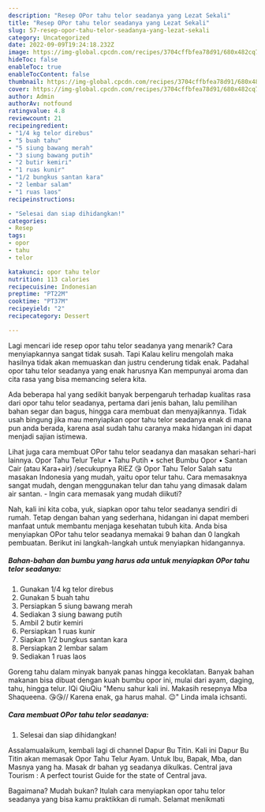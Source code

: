 ```yaml
---
description: "Resep OPor tahu telor seadanya yang Lezat Sekali"
title: "Resep OPor tahu telor seadanya yang Lezat Sekali"
slug: 57-resep-opor-tahu-telor-seadanya-yang-lezat-sekali
category: Uncategorized
date: 2022-09-09T19:24:18.232Z
image: https://img-global.cpcdn.com/recipes/3704cffbfea78d91/680x482cq70/opor-tahu-telor-seadanya-foto-resep-utama.jpg
hideToc: false
enableToc: true
enableTocContent: false
thumbnail: https://img-global.cpcdn.com/recipes/3704cffbfea78d91/680x482cq70/opor-tahu-telor-seadanya-foto-resep-utama.jpg
cover: https://img-global.cpcdn.com/recipes/3704cffbfea78d91/680x482cq70/opor-tahu-telor-seadanya-foto-resep-utama.jpg
author: Admin
authorAv: notfound
ratingvalue: 4.8
reviewcount: 21
recipeingredient:
- "1/4 kg telor direbus"
- "5 buah tahu"
- "5 siung bawang merah"
- "3 siung bawang putih"
- "2 butir kemiri"
- "1 ruas kunir"
- "1/2 bungkus santan kara"
- "2 lembar salam"
- "1 ruas laos"
recipeinstructions:

- "Selesai dan siap dihidangkan!"
categories:
- Resep
tags:
- opor
- tahu
- telor

katakunci: opor tahu telor 
nutrition: 113 calories
recipecuisine: Indonesian
preptime: "PT22M"
cooktime: "PT37M"
recipeyield: "2"
recipecategory: Dessert

---
```



Lagi mencari ide resep opor tahu telor seadanya yang menarik? Cara menyiapkannya sangat tidak susah. Tapi Kalau keliru mengolah maka hasilnya tidak akan memuaskan dan justru cenderung tidak enak. Padahal opor tahu telor seadanya yang enak harusnya Kan mempunyai aroma dan cita rasa yang bisa memancing selera kita.


Ada beberapa hal yang sedikit banyak berpengaruh terhadap kualitas rasa dari opor tahu telor seadanya, pertama dari jenis bahan, lalu pemilihan bahan segar dan bagus, hingga cara membuat dan menyajikannya. Tidak usah bingung jika mau menyiapkan opor tahu telor seadanya enak di mana pun anda berada, karena asal sudah tahu caranya maka hidangan ini dapat menjadi sajian istimewa.

Lihat juga cara membuat OPor tahu telor seadanya dan masakan sehari-hari lainnya. Opor Tahu Telur Telur • Tahu Putih • schet Bumbu Opor • Santan Cair (atau Kara+air) /secukupnya RiEZ 😘 Opor Tahu Telor Salah satu masakan Indonesia yang mudah, yaitu opor telur tahu. Cara memasaknya sangat mudah, dengan menggunakan telur dan tahu yang dimasak dalam air santan. - Ingin cara memasak yang mudah diikuti?


Nah, kali ini kita coba, yuk, siapkan opor tahu telor seadanya sendiri di rumah. Tetap dengan bahan yang sederhana, hidangan ini dapat memberi manfaat untuk membantu menjaga kesehatan tubuh kita. Anda bisa menyiapkan OPor tahu telor seadanya memakai 9 bahan dan 0 langkah pembuatan. Berikut ini langkah-langkah untuk menyiapkan hidangannya.

<!--inarticleads1-->

##### Bahan-bahan dan bumbu yang harus ada untuk menyiapkan OPor tahu telor seadanya:

1. Gunakan 1/4 kg telor direbus
1. Gunakan 5 buah tahu
1. Persiapkan 5 siung bawang merah
1. Sediakan 3 siung bawang putih
1. Ambil 2 butir kemiri
1. Persiapkan 1 ruas kunir
1. Siapkan 1/2 bungkus santan kara
1. Persiapkan 2 lembar salam
1. Sediakan 1 ruas laos


Goreng tahu dalam minyak banyak panas hingga kecoklatan. Banyak bahan makanan bisa dibuat dengan kuah bumbu opor ini, mulai dari ayam, daging, tahu, hingga telur. IQi QiuQiu &#34;Menu sahur kali ini. Makasih resepnya Mba Shaqueena. 😘😘// Karena enak, ga harus mahal. 😉&#34; Linda imala ichsanti. 

<!--inarticleads2-->

##### Cara membuat OPor tahu telor seadanya:


1. Selesai dan siap dihidangkan!

Assalamualaikum, kembali lagi di channel Dapur Bu Titin. Kali ini Dapur Bu Titin akan memasak Opor Tahu Telur Ayam. Untuk Ibu, Bapak, Mba, dan Masnya yang ha. Masak dr bahan yg seadanya dikulkas. Central java Tourism : A perfect tourist Guide for the state of Central java. 

Bagaimana? Mudah bukan? Itulah cara menyiapkan opor tahu telor seadanya yang bisa kamu praktikkan di rumah. Selamat menikmati
